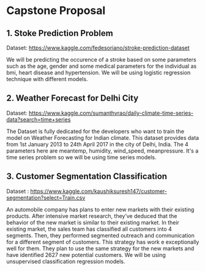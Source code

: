 # Capstone Proposal 

## 1. Stoke Prediction Problem 
Dataset: https://www.kaggle.com/fedesoriano/stroke-prediction-dataset

We will be predicting the occurence of a stroke based on some parameters such as the age, gender and some medical parameters for the individual as bmi, heart disease and hypertension. We will be using logistic regression technique with different models.

## 2. Weather Forecast for Delhi City
Dataset: https://www.kaggle.com/sumanthvrao/daily-climate-time-series-data?search=time+series

The Dataset is fully dedicated for the developers who want to train the model on Weather Forecasting for Indian climate. This dataset provides data from 1st January 2013 to 24th April 2017 in the city of Delhi, India. The 4 parameters here are meantemp, humidity, wind_speed, meanpressure. It's a time series problem so we will be using time series models.

## 3. Customer Segmentation Classification
Dataset : https://www.kaggle.com/kaushiksuresh147/customer-segmentation?select=Train.csv

An automobile company has plans to enter new markets with their existing products. After intensive market research, they’ve deduced that the behavior of the new market is similar to their existing market. In their existing market, the sales team has classified all customers into 4 segments. Then, they performed segmented outreach and communication for a different segment of customers. This strategy has work e exceptionally well for them. They plan to use the same strategy for the new markets and have identified 2627 new potential customers. We will be using unsupervised classification regression models.
